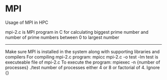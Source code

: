 # MPI
Usage of MPI in HPC

mpi-2.c is MPI program in C for calculating biggest prime number and number of prime numbers between 0 to largest number
************************************************************************************************************************
Make sure MPI is installed in the system along with supporting libraries and compilers
For compiling mpi-2.c program:
mpicc mpi-2.c -o test -lm
test is executeable file of mpi-2.c
To execute the program:
mpiexec -n {number of processes} ./test
number of processes either 4 or 8 or factorial of 4. Ignore {}
